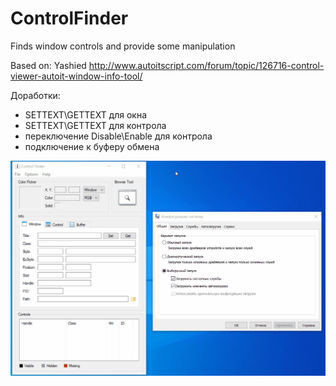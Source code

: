 # ControlFinder
Finds window controls and provide some manipulation

Based on: Yashied http://www.autoitscript.com/forum/topic/126716-control-viewer-autoit-window-info-tool/

Доработки:
* SETTEXT\GETTEXT для окна
* SETTEXT\GETTEXT для контрола
* переключение Disable\Enable для контрола
* подключение к буферу обмена

<p align="left">
  <img src="/doc/Control Finder2.gif" width=600>
</p>
